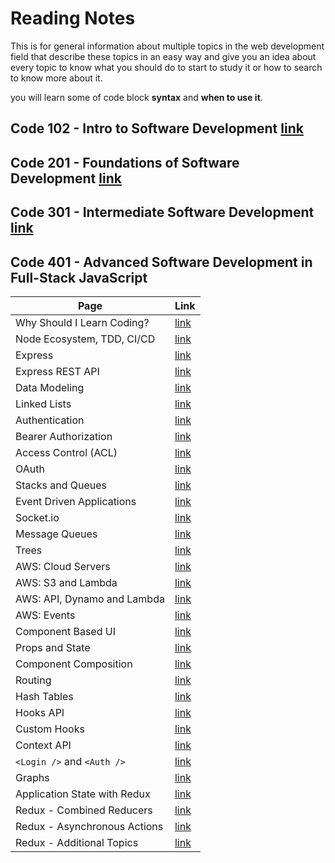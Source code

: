 # Reading Notes

This is for general information about multiple topics in the web development field that describe these topics in an easy way and give you an idea about every topic to know what you should do to start to study it or how to search to know more about it.

you will learn some of code block **syntax** and **when to use it**.

## Code 102 - Intro to Software Development [link](https://mohammed-khamees.github.io/reading-notes/)

## Code 201 - Foundations of Software Development [link](https://mohammed-khamees.github.io/reading-notes201/)

## Code 301 - Intermediate Software Development [link](https://mohammed-khamees.github.io/reading-notes301/)

## Code 401 - Advanced Software Development in Full-Stack JavaScript

| Page                         | Link                                                                                  |
| ---------------------------- | ------------------------------------------------------------------------------------- |
| Why Should I Learn Coding?   | [link](https://www.bitdegree.org/tutorials/what-is-coding/#why-should-i-learn-coding) |
| Node Ecosystem, TDD, CI/CD   | [link](https://mohammed-khamees.github.io/reading-notes401/TDD)                       |
| Express                      | [link](https://mohammed-khamees.github.io/reading-notes401/Express)                   |
| Express REST API             | [link](https://mohammed-khamees.github.io/reading-notes401/REST)                      |
| Data Modeling                | [link](https://mohammed-khamees.github.io/reading-notes401/DataModeling)              |
| Linked Lists                 | [link](https://mohammed-khamees.github.io/reading-notes401/LinkedLists)               |
| Authentication               | [link](https://mohammed-khamees.github.io/reading-notes401/Authentication)            |
| Bearer Authorization         | [link](https://mohammed-khamees.github.io/reading-notes401/Authorization)             |
| Access Control (ACL)         | [link](https://mohammed-khamees.github.io/reading-notes401/ACL)                       |
| OAuth                        | [link](https://mohammed-khamees.github.io/reading-notes401/OAuth)                     |
| Stacks and Queues            | [link](https://mohammed-khamees.github.io/reading-notes401/StacksandQueues)           |
| Event Driven Applications    | [link](https://mohammed-khamees.github.io/reading-notes401/EventDrivenApplications)   |
| Socket.io                    | [link](https://mohammed-khamees.github.io/reading-notes401/Socket)                    |
| Message Queues               | [link](https://mohammed-khamees.github.io/reading-notes401/MessageQueues)             |
| Trees                        | [link](https://mohammed-khamees.github.io/reading-notes401/Trees)                     |
| AWS: Cloud Servers           | [link](https://mohammed-khamees.github.io/reading-notes401/AWS)                       |
| AWS: S3 and Lambda           | [link](https://mohammed-khamees.github.io/reading-notes401/S3andLambda)               |
| AWS: API, Dynamo and Lambda  | [link](https://mohammed-khamees.github.io/reading-notes401/DynamoandLambda)           |
| AWS: Events                  | [link](https://mohammed-khamees.github.io/reading-notes401/AWSEvents)                 |
| Component Based UI           | [link](https://mohammed-khamees.github.io/reading-notes401/UI)                        |
| Props and State              | [link](https://mohammed-khamees.github.io/reading-notes401/PropsandState)             |
| Component Composition        | [link](https://mohammed-khamees.github.io/reading-notes401/ComponentComposition)      |
| Routing                      | [link](https://mohammed-khamees.github.io/reading-notes401/Routing)                   |
| Hash Tables                  | [link](https://mohammed-khamees.github.io/reading-notes401/Hash)                      |
| Hooks API                    | [link](https://mohammed-khamees.github.io/reading-notes401/Hooks)                     |
| Custom Hooks                 | [link](https://mohammed-khamees.github.io/reading-notes401/CustomHooks)               |
| Context API                  | [link](https://mohammed-khamees.github.io/reading-notes401/ContextAPI)                |
| `<Login />` and `<Auth />`   | [link](https://mohammed-khamees.github.io/reading-notes401/loginAuth)                 |
| Graphs                       | [link](https://mohammed-khamees.github.io/reading-notes401/Graphs)                    |
| Application State with Redux | [link](https://mohammed-khamees.github.io/reading-notes401/Redux)                     |
| Redux - Combined Reducers    | [link](https://mohammed-khamees.github.io/reading-notes401/CombinedReducers)          |
| Redux - Asynchronous Actions | [link](https://mohammed-khamees.github.io/reading-notes401/AsynchronousActions)       |
| Redux - Additional Topics    | [link](https://mohammed-khamees.github.io/reading-notes401/AdditionalTopics)          |
